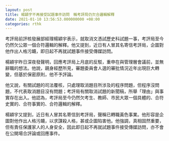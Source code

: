 ```yaml
---
layout: post
title: 楊穎宇不再接受試題事件訪問　稱考評局仍欠合邏輯解釋
date: 2021-01-10 13:56:53.000000000 +08:00
categories: rthk
---
```


考評局前評核發展部經理楊穎宇表示，就取消文憑試歷史科試題一事，考評局至今仍然欠公眾一個合符邏輯的解釋。他又提到，近日有人冒其名寄信考評局，企圖對他作出人格污衊，即日起不再就試題事件接受傳媒訪問。

楊穎宇昨日深夜發聲明，回應考評局上月底的反駁，重申在與管理層會議前，並無辭職的想法。他說，親身經歷所見，審題委員會人選的審批情況近年出現巨大轉變，但基於保密原則，他不予評論。

他又說，有關試題的司法覆核，只處理取消題目所涉及的程序問題，但程序沒問題，不代表取消題目沒有問題；考評局有關取消試題的新聞稿，所舉「理由」與事實存在出入。他認為，考評局至今仍然欠考生、教師、市民大眾一個具體的、合符史實的、合符事實的、合符邏輯的解釋。

楊穎宇又提到，近日有人冒其名寄信到考評局，聲稱已轉職黃色事業。他形容是企圖對他作出人格污衊，以求謀殺人格，甚或企圖陷害他。他強調，真相固然重要，但有責任保護家人的人身安全，因此即日起不再就試題事件接受傳媒訪問，亦不會在公開場合評論或回應事件。
